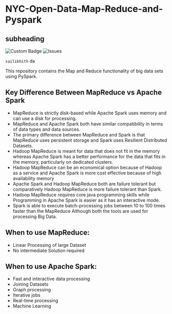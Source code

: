 # NYC-Open-Data-Map-Reduce-and-Pyspark
## subheading
![Custom Badge](https://img.shields.io/badge/Sai%20Likhith-NYC%20Open%20Data-Green)
![Issues](https://img.shields.io/github/issues/SaiLikhith7/NYC_Open_Data-Map-Reduce-and-Pyspark)


`sailikhith` da

This repository contains the Map and Reduce functionality of big data sets using PySpark.

 
## Key Difference Between MapReduce vs Apache Spark
- MapReduce is strictly disk-based while Apache Spark uses memory and can use a disk for processing.
- MapReduce and Apache Spark both have similar compatibility in terms of data types and data sources.
- The primary difference between MapReduce and Spark is that MapReduce uses persistent storage and Spark uses Resilient Distributed Datasets.
- Hadoop MapReduce is meant for data that does not fit in the memory whereas Apache Spark has a better performance for the data that fits in the memory, particularly on dedicated clusters.
- Hadoop MapReduce can be an economical option because of Hadoop as a service and Apache Spark is more cost effective because of high availability memory
- Apache Spark and Hadoop MapReduce both are failure tolerant but comparatively Hadoop MapReduce is more failure tolerant than Spark.
- Hadoop MapReduce requires core java programming skills while Programming in Apache Spark is easier as it has an interactive mode.
- Spark is able to execute batch-processing jobs between 10 to 100 times faster than the MapReduce Although both the tools are used for processing Big Data.
## When to use MapReduce:

- Linear Processing of large Dataset
- No intermediate Solution required
## When to use Apache Spark:

- Fast and interactive data processing
- Joining Datasets
- Graph processing
- Iterative jobs
- Real-time processing
- Machine Learning
